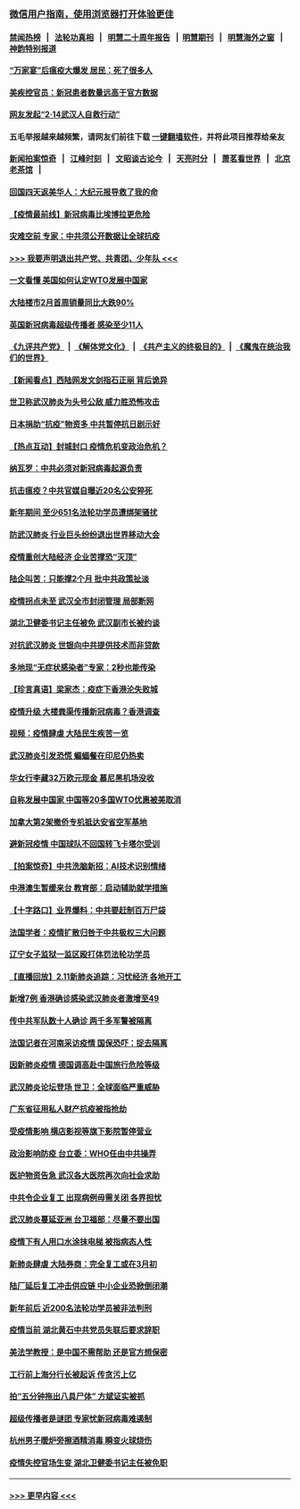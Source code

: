 ### [微信用户指南，使用浏览器打开体验更佳](https://github.com/gfw-breaker/banned-news1/blob/master/indexes/wechat-guide.md?t=0)
#### [禁闻热榜](热点新闻.md?t=0)  &nbsp;&nbsp;|&nbsp;&nbsp; [法轮功真相](https://github.com/gfw-breaker/truth/blob/master/README.md?t=0) &nbsp;&nbsp;|&nbsp;&nbsp; [明慧二十周年报告](https://github.com/gfw-breaker/mh-reports/blob/master/README.md?t=0) &nbsp;&nbsp;|&nbsp;&nbsp;[明慧期刊](https://github.com/gfw-breaker/mh-qikan) &nbsp;&nbsp;|&nbsp;&nbsp; [明慧海外之窗](https://github.com/gfw-breaker/mh-news/blob/master/README.md?t=0) &nbsp;&nbsp;|&nbsp;&nbsp; [神韵特别报道](https://github.com/gfw-breaker/mh-news/blob/master/shenyun.md?t=0)
#### [“万家宴”后瘟疫大爆发 居民：死了很多人](../pages/nsc413/n11862088.md?t=02120911) 
#### [美疾控官员：新冠患者数量远高于官方数据](../pages/nsc413/n11862256.md?t=02120911) 
#### [网友发起“2·14武汉人自救行动”](../pages/nsc413/n11860738.md?t=02120911) 
#### 五毛举报越来越频繁，请网友们前往下载 [一键翻墙软件](https://github.com/gfw-breaker/ssr-accounts)，并将此项目推荐给亲友
#### [新闻拍案惊奇](https://github.com/gfw-breaker/banned-news1/blob/master/pages/link4.md) &nbsp;&nbsp;|&nbsp;&nbsp; [江峰时刻](https://github.com/gfw-breaker/banned-news1/blob/master/pages/link4.md) &nbsp;&nbsp;|&nbsp;&nbsp; [文昭谈古论今](https://github.com/gfw-breaker/banned-news1/blob/master/pages/link4.md) &nbsp;&nbsp;|&nbsp;&nbsp; [天亮时分](https://github.com/gfw-breaker/banned-news1/blob/master/pages/link4.md) &nbsp;&nbsp;|&nbsp;&nbsp; [萧茗看世界](https://github.com/gfw-breaker/banned-news1/blob/master/pages/link4.md) &nbsp;&nbsp;|&nbsp;&nbsp; [北京老茶馆](https://github.com/gfw-breaker/banned-news1/blob/master/pages/link4.md) &nbsp;&nbsp;|&nbsp;&nbsp; 
#### [回国四天返美华人：大纪元报导救了我的命](../pages/nsc413/n11862181.md?t=02120911) 
#### [【疫情最前线】新冠病毒比埃博拉更危险](../pages/nsc413/n11862199.md?t=02120911) 
#### [灾难空前 专家：中共须公开数据让全球抗疫](../pages/nsc413/n11862162.md?t=02120911) 
#### [>>> 我要声明退出共产党、共青团、少年队 <<<](https://github.com/begood0513/goodnews/blob/master/quit/letter.md) 
#### [一文看懂 美国如何认定WTO发展中国家](../pages/nsc413/n11862051.md?t=02120911) 
#### [大陆楼市2月首周销量同比大跌90%](../pages/nsc413/n11862004.md?t=02120911) 
#### [英国新冠病毒超级传播者 感染至少11人](../pages/nsc413/n11862023.md?t=02120911) 
#### [《九评共产党》](https://github.com/begood0513/9ping.md/blob/master/README.md) &nbsp;|&nbsp; [《解体党文化》](../../../../jtdwh.md/blob/master/README.md)  &nbsp;|&nbsp; [《共产主义的终极目的》](../../../../gczydzjmd.md/blob/master/README.md) &nbsp;|&nbsp; [《魔鬼在统治我们的世界》](../../../../mgztzwmdsj.md/blob/master/README.md) 
#### [【新闻看点】西陆网发文剑指石正丽 背后诡异](../pages/nsc413/n11861792.md?t=02120911) 
#### [世卫称武汉肺炎为头号公敌 威力胜恐怖攻击](../pages/nsc413/n11861982.md?t=02120911) 
#### [日本捐助“抗疫”物资多 中共暂停抗日剧示好](../pages/nsc413/n11861849.md?t=02120911) 
#### [【热点互动】封城封口 疫情危机变政治危机？](../pages/nsc413/n11861946.md?t=02120911) 
#### [纳瓦罗：中共必须对新冠病毒起源负责](../pages/nsc413/n11861810.md?t=02120911) 
#### [抗击瘟疫？中共官媒自曝近20名公安猝死](../pages/nsc413/n11861657.md?t=02120911) 
#### [新年期间 至少651名法轮功学员遭绑架骚扰](../pages/nsc413/n11860941.md?t=02120911) 
#### [防武汉肺炎 行业巨头纷纷退出世界移动大会](../pages/nsc413/n11861795.md?t=02120911) 
#### [疫情重创大陆经济  企业苦撑恐“灭顶”](../pages/nsc413/n11861767.md?t=02120911) 
#### [陆企叫苦：只能撑2个月 批中共政策扯淡](../pages/nsc413/n11861607.md?t=02120911) 
#### [疫情拐点未至 武汉全市封闭管理 局部断网](../pages/nsc413/n11861690.md?t=02120911) 
#### [湖北卫健委书记主任被免 武汉副市长被约谈](../pages/nsc413/n11861292.md?t=02120911) 
#### [对抗武汉肺炎 世银向中共提供技术而非贷款](../pages/nsc413/n11861652.md?t=02120911) 
#### [多地现“无症状感染者”专家：2秒也能传染](../pages/nsc413/n11861604.md?t=02120911) 
#### [【珍言真语】梁家杰：疫症下香港沦失败城](../pages/nsc413/n11861588.md?t=02120911) 
#### [疫情升级 大楼粪渠传播新冠病毒？香港调查](../pages/nsc413/n11861556.md?t=02120911) 
#### [视频：疫情肆虐 大陆民生疾苦一览](../pages/nsc413/n11858659.md?t=02120911) 
#### [武汉肺炎引发恐慌 蝙蝠餐在印尼仍热卖](../pages/nsc413/n11861352.md?t=02120911) 
#### [华女行李藏32万欧元现金 慕尼黑机场没收](../pages/nsc413/n11861043.md?t=02120911) 
#### [自称发展中国家 中国等20多国WTO优惠被美取消](../pages/nsc413/n11861213.md?t=02120911) 
#### [加拿大第2架撤侨专机抵达安省空军基地](../pages/nsc413/n11861404.md?t=02120911) 
#### [避新冠疫情 中国球队不回国转飞卡塔尔受训](../pages/nsc413/n11861447.md?t=02120911) 
#### [【拍案惊奇】中共洗脑新招：AI技术识别情绪](../pages/nsc413/n11860089.md?t=02120911) 
#### [中港澳生暂缓来台 教育部：启动辅助就学措施](../pages/nsc413/n11861153.md?t=02120911) 
#### [【十字路口】业界爆料：中共要赶制百万尸袋](../pages/nsc413/n11860064.md?t=02120911) 
#### [法国学者：疫情扩散归咎于中共极权三大问题](../pages/nsc413/n11861165.md?t=02120911) 
#### [辽宁女子监狱一监区殴打体罚法轮功学员](../pages/nsc413/n11856276.md?t=02120911) 
#### [【直播回放】2.11新肺炎追踪：习忧经济 各地开工](../pages/nsc413/n11861169.md?t=02120911) 
#### [新增7例 香港确诊感染武汉肺炎者激增至49](../pages/nsc413/n11861098.md?t=02120911) 
#### [传中共军队数十人确诊 两千多军警被隔离](../pages/nsc413/n11860992.md?t=02120911) 
#### [法国记者在河南采访疫情 国保恐吓：捉去隔离](../pages/nsc413/n11860742.md?t=02120911) 
#### [因新肺炎疫情 德国调高赴中国旅行危险等级](../pages/nsc413/n11861064.md?t=02120911) 
#### [武汉肺炎论坛登场 世卫：全球面临严重威胁](../pages/nsc413/n11860999.md?t=02120911) 
#### [广东省征用私人财产抗疫被指抢劫](../pages/nsc413/n11860913.md?t=02120911) 
#### [受疫情影响 横店影视等旗下影院暂停营业](../pages/nsc413/n11860921.md?t=02120911) 
#### [政治影响防疫 台立委：WHO任由中共操弄](../pages/nsc413/n11860928.md?t=02120911) 
#### [医护物资告急 武汉各大医院再次向社会求助](../pages/nsc413/n11860729.md?t=02120911) 
#### [中共令企业复工 出现病例毋需关闭 各界担忧](../pages/nsc413/n11860563.md?t=02120911) 
#### [武汉肺炎蔓延亚洲 台卫福部：尽量不要出国](../pages/nsc413/n11860586.md?t=02120911) 
#### [疫情下有人用口水涂抹电梯 被指病态人性](../pages/nsc413/n11860618.md?t=02120911) 
#### [新肺炎肆虐 大陆券商：完全复工或在3月初](../pages/nsc413/n11860445.md?t=02120911) 
#### [陆厂延后复工冲击供应链 中小企业恐掀倒闭潮](../pages/nsc413/n11859772.md?t=02120911) 
#### [新年前后 近200名法轮功学员被非法判刑](../pages/nsc413/n11855720.md?t=02120911) 
#### [疫情当前 湖北黄石中共党员失联后要求辞职](../pages/nsc413/n11860118.md?t=02120911) 
#### [美法学教授：是中国不需帮助 还是官方想保密](../pages/nsc413/n11859492.md?t=02120911) 
#### [工行前上海分行长被起诉 传贪污上亿](../pages/nsc413/n11860139.md?t=02120911) 
#### [拍“五分钟拖出八具尸体” 方斌证实被抓](../pages/nsc413/n11860090.md?t=02120911) 
#### [超级传播者是谜团 专家忧新冠病毒难遏制](../pages/nsc413/n11859686.md?t=02120911) 
#### [杭州男子暖炉旁擦酒精消毒 瞬变火球烧伤](../pages/nsc413/n11860071.md?t=02120911) 
#### [疫情失控官场生变 湖北卫健委书记主任被免职](../pages/nsc413/n11859848.md?t=02120911) 

----
#### [ >>> 更早内容 <<< ](../indexes/nsc413-earlier.md)
